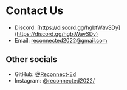 # Contact Us

- Discord: [https://discord.gg/hgbtWavSDy](https://discord.gg/hgbtWavSDy)
- Email: [reconnected2022@gmail.com](mailto:reconnected2022@gmail.com)

## Other socials

- GitHub: [@Reconnect-Ed](https://github.com/Reconnect-Ed)
- Instagram: [@reconnected2022/](https://www.instagram.com/reconnected2022/)
